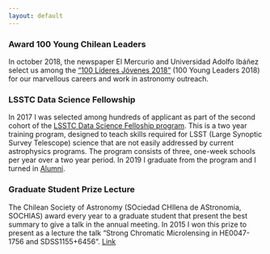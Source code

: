 ```yaml
---
layout: default
---
```



### Award 100 Young Chilean Leaders
In october 2018, the newspaper El Mercurio and Universidad Adolfo Ibáñez select us among the [“100 Líderes Jóvenes 2018”](http://www.redlideres.cl/lider/carolina-agurto-karina-rojas-y-javiera-rey/) (100 Young Leaders 2018) for our marvellous careers and work in astronomy outreach. 

### LSSTC Data Science Fellowship
In 2017 I was selected among hundreds of applicant as part of the second cohort of the [LSSTC Data Science Felloship program](https://astrodatascience.org/). This is a two year training program, designed to teach skills required for LSST (Large Synoptic Survey Telescope) science that are not easily addressed by current astrophysics programs. The program consists of three, one-week schools per year over a two year period. In 2019 I graduate from the program and I turned in [Alumni](https://astrodatascience.org/alumni). 


### Graduate Student Prize Lecture 
The Chilean Society of Astronomy (SOciedad CHIlena de AStronomia, SOCHIAS) award every year to a graduate student that present the best summary to give a talk in the annual meeting. In 2015 I won this prize to present as a lecture the talk  “Strong Chromatic Microlensing in HE0047-1756 and SDSS1155+6456“. [Link](https://sochias.cl/premio-mejor-resumen-estudiante-2015/)


